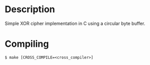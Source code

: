 # Description

Simple XOR cipher implementation in C using a circular byte buffer.

# Compiling

```shell
$ make [CROSS_COMPILE=<cross_compiler>]
```